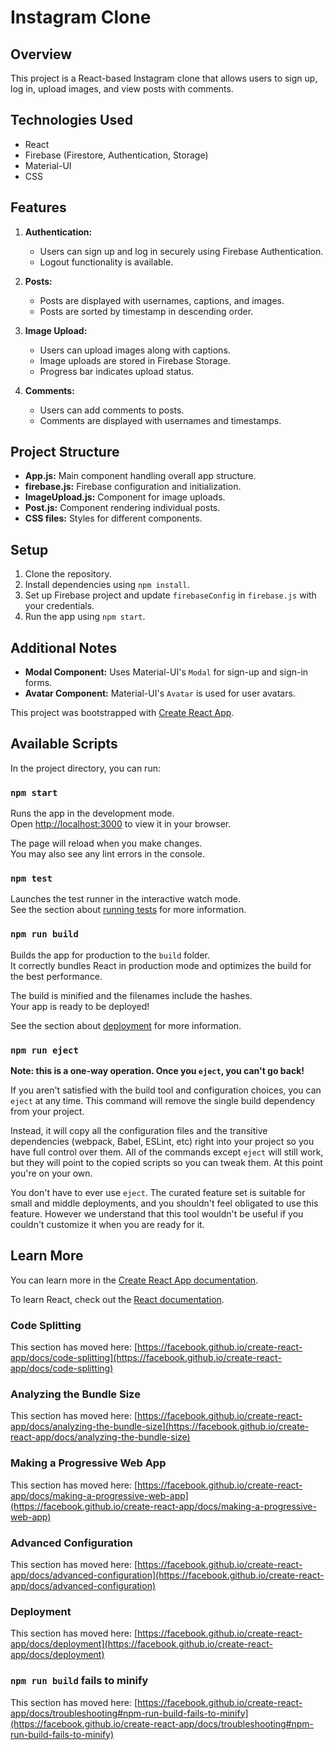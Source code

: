 # Instagram Clone

## Overview

This project is a React-based Instagram clone that allows users to sign up, log in, upload images, and view posts with comments.

## Technologies Used

- React
- Firebase (Firestore, Authentication, Storage)
- Material-UI
- CSS

## Features

1. **Authentication:**
   - Users can sign up and log in securely using Firebase Authentication.
   - Logout functionality is available.

2. **Posts:**
   - Posts are displayed with usernames, captions, and images.
   - Posts are sorted by timestamp in descending order.

3. **Image Upload:**
   - Users can upload images along with captions.
   - Image uploads are stored in Firebase Storage.
   - Progress bar indicates upload status.

4. **Comments:**
   - Users can add comments to posts.
   - Comments are displayed with usernames and timestamps.

## Project Structure

- **App.js:** Main component handling overall app structure.
- **firebase.js:** Firebase configuration and initialization.
- **ImageUpload.js:** Component for image uploads.
- **Post.js:** Component rendering individual posts.
- **CSS files:** Styles for different components.

## Setup

1. Clone the repository.
2. Install dependencies using `npm install`.
3. Set up Firebase project and update `firebaseConfig` in `firebase.js` with your credentials.
4. Run the app using `npm start`.

## Additional Notes

- **Modal Component:** Uses Material-UI's `Modal` for sign-up and sign-in forms.
- **Avatar Component:** Material-UI's `Avatar` is used for user avatars.

This project was bootstrapped with [Create React App](https://github.com/facebook/create-react-app).

## Available Scripts

In the project directory, you can run:

### `npm start`

Runs the app in the development mode.\
Open [http://localhost:3000](http://localhost:3000) to view it in your browser.

The page will reload when you make changes.\
You may also see any lint errors in the console.

### `npm test`

Launches the test runner in the interactive watch mode.\
See the section about [running tests](https://facebook.github.io/create-react-app/docs/running-tests) for more information.

### `npm run build`

Builds the app for production to the `build` folder.\
It correctly bundles React in production mode and optimizes the build for the best performance.

The build is minified and the filenames include the hashes.\
Your app is ready to be deployed!

See the section about [deployment](https://facebook.github.io/create-react-app/docs/deployment) for more information.

### `npm run eject`

**Note: this is a one-way operation. Once you `eject`, you can't go back!**

If you aren't satisfied with the build tool and configuration choices, you can `eject` at any time. This command will remove the single build dependency from your project.

Instead, it will copy all the configuration files and the transitive dependencies (webpack, Babel, ESLint, etc) right into your project so you have full control over them. All of the commands except `eject` will still work, but they will point to the copied scripts so you can tweak them. At this point you're on your own.

You don't have to ever use `eject`. The curated feature set is suitable for small and middle deployments, and you shouldn't feel obligated to use this feature. However we understand that this tool wouldn't be useful if you couldn't customize it when you are ready for it.

## Learn More

You can learn more in the [Create React App documentation](https://facebook.github.io/create-react-app/docs/getting-started).

To learn React, check out the [React documentation](https://reactjs.org/).

### Code Splitting

This section has moved here: [https://facebook.github.io/create-react-app/docs/code-splitting](https://facebook.github.io/create-react-app/docs/code-splitting)

### Analyzing the Bundle Size

This section has moved here: [https://facebook.github.io/create-react-app/docs/analyzing-the-bundle-size](https://facebook.github.io/create-react-app/docs/analyzing-the-bundle-size)

### Making a Progressive Web App

This section has moved here: [https://facebook.github.io/create-react-app/docs/making-a-progressive-web-app](https://facebook.github.io/create-react-app/docs/making-a-progressive-web-app)

### Advanced Configuration

This section has moved here: [https://facebook.github.io/create-react-app/docs/advanced-configuration](https://facebook.github.io/create-react-app/docs/advanced-configuration)

### Deployment

This section has moved here: [https://facebook.github.io/create-react-app/docs/deployment](https://facebook.github.io/create-react-app/docs/deployment)

### `npm run build` fails to minify

This section has moved here: [https://facebook.github.io/create-react-app/docs/troubleshooting#npm-run-build-fails-to-minify](https://facebook.github.io/create-react-app/docs/troubleshooting#npm-run-build-fails-to-minify)

<!-- 1. What tech stack will you use for your final project? We recommend that you use
React and Node for this project, however if you are extremely interested in becoming a Python developer you are welcome to use Python/Flask for this project.
- Im using React and firebase

2. Is the front-end UI or the back-end going to be the focus of your project? Or are
you going to make an evenly focused full-stack application?
-Fullstack

3. Will this be a website? A mobile app? Something else?
-This will be a website

4. What goal will your project be designed to achieve?
-This is a instagram clone. User views users posts and comments. However you have to go through authorization step go be able to comment

5. What kind of users will visit your app? In other words, what is the demographic of your users?
-It will be a diverse of people. People of all ages snapping pictures and sharing moments.

6. What data do you plan on using? How are you planning on collecting your data?
You may have not picked your actual API yet, which is fine, just outline what kind
of data you would like it to contain. You are welcome to create your own API and
populate it with data. If you are using a Python/Flask stack are required to create
your own API.
-Im planning to use React and firebase to store datas storing users and posts.

7. In brief, outline your approach to creating your project (knowing that you may not
know everything in advance and that these details might change later). Answer
questions like the ones below, but feel free to add more information:
a. What does your database schema look like?
-using either node or firebase to store data and execute with React

b. What kinds of issues might you run into with your API? This is especially
important if you are creating your own API, web scraping produces
notoriously messy data.
-Most likely no because im not using any API source.

c. Is there any sensitive information you need to secure?
- Yes, it would be users password.

d. What functionality will your app include?
-App will futures posts and comments that users can view and post.

e. What will the user flow look like?
-Sign up -> sign in -> create post -> create comments -> view posts and commnets

f. What features make your site more than a CRUD app? What are your
stretch goals? 
-my stretch goals would be adding likes and chat
 -->
